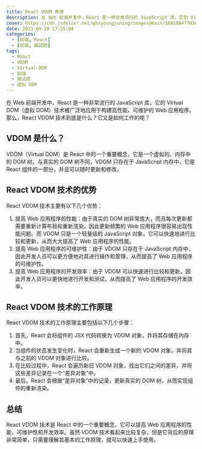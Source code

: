 ```yaml
---
title: React VDOM 原理
description: 在 Web 前端开发中，React 是一种非常流行的 JavaScript 库，它的 Virtual DOM（虚拟 DOM）技术被广泛地应用于构建高性能、可维护的 Web 应用程序。那么，React VDOM 技术到底是什么？它又是如何工作的呢？
cover: https://cdn.jsdelivr.net/gh/youngjuning/images@main/1681984770380.png
date: 2023-04-20 17:55:04
categories:
  - [前端, React]
  - [前端, 面试题]
tags:
  - React
  - VDOM
  - Virtual DOM
  - 前端
  - 面试题
  - 虚拟 DOM
---
```


<ins class="adsbygoogle" style="display:block; text-align:center;"  data-ad-layout="in-article" data-ad-format="fluid" data-ad-client="ca-pub-7962287588031867" data-ad-slot="2542544532"></ins><script> (adsbygoogle = window.adsbygoogle || []).push({});</script>

在 Web 前端开发中，React 是一种非常流行的 JavaScript 库，它的 Virtual DOM（虚拟 DOM）技术被广泛地应用于构建高性能、可维护的 Web 应用程序。那么，React VDOM 技术到底是什么？它又是如何工作的呢？

## VDOM 是什么？

VDOM（Virtual DOM）是 React 中的一个重要概念，它是一个虚拟的、内存中的 DOM 树。与真实的 DOM 树不同，VDOM 只存在于 JavaScript 内存中，它是 React 组件的一部分，并且可以随时更新和修改。

## React VDOM 技术的优势

React VDOM 技术主要有以下几个优势：

1. 提高 Web 应用程序的性能：由于真实的 DOM 树非常庞大，而且每次更新都需要重新计算布局和重新渲染，因此更新频繁的 Web 应用程序很容易出现性能问题。而 VDOM 只是一个轻量级的 JavaScript 对象，它可以快速地进行比较和更新，从而大大提高了 Web 应用程序的性能。
2. 提高 Web 应用程序的可维护性：由于 VDOM 只存在于 JavaScript 内存中，因此开发人员可以更方便地对其进行操作和管理，从而提高了 Web 应用程序的可维护性。
3. 提高 Web 应用程序的开发效率：由于 VDOM 可以快速进行比较和更新，因此开发人员可以更快地进行开发和测试，从而提高了 Web 应用程序的开发效率。

## React VDOM 技术的工作原理

React VDOM 技术的工作原理主要包括以下几个步骤：

1. 首先，React 会将组件的 JSX 代码转换为 VDOM 对象，并将其存储在内存中。
2. 当组件的状态发生变化时，React 会重新生成一个新的 VDOM 对象，并将其与之前的 VDOM 对象进行比较。
3. 在比较过程中，React 会遍历新旧 VDOM 对象，找出它们之间的差异，并将这些差异记录在一个“差异对象”中。
4. 最后，React 会根据“差异对象”中的记录，更新真实的 DOM 树，从而实现组件的重新渲染。

## 总结

React VDOM 技术是 React 中的一个重要概念，它可以提高 Web 应用程序的性能、可维护性和开发效率。虽然 VDOM 技术看起来比较复杂，但是它背后的原理非常简单，只需要理解其基本的工作原理，就可以快速上手使用。
